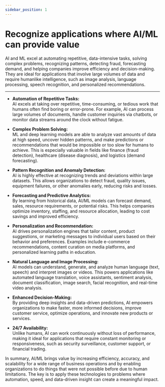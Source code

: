 ```yaml
---
sidebar_position: 1
---
```


# Recognize applications where AI/ML can provide value

AI and ML excel at automating repetitive, data-intensive tasks, solving complex problems, recognizing patterns, detecting fraud, forecasting demand, and helping companies improve efficiency and decision-making. They are ideal for applications that involve large volumes of data and require humanlike intelligence, such as image analysis, language processing, speech recognition, and personalized recommendations.

---

- **Automation of Repetitive Tasks:**  
  AI excels at taking over repetitive, time-consuming, or tedious work that humans often find boring or error-prone. For example, AI can process large volumes of documents, handle customer inquiries via chatbots, or monitor data streams around the clock without fatigue.

- **Complex Problem Solving:**  
  ML and deep learning models are able to analyze vast amounts of data at high speed, uncover hidden patterns, and make predictions or recommendations that would be impossible or too slow for humans to achieve. This is especially valuable in fields like finance (fraud detection), healthcare (disease diagnosis), and logistics (demand forecasting).

- **Pattern Recognition and Anomaly Detection:**  
  AI is highly effective at recognizing trends and deviations within large datasets. This allows organizations to detect fraud, quality issues, equipment failures, or other anomalies early, reducing risks and losses.

- **Forecasting and Predictive Analytics:**  
  By learning from historical data, AI/ML models can forecast demand, sales, resource requirements, or potential risks. This helps companies optimize inventory, staffing, and resource allocation, leading to cost savings and improved efficiency.

- **Personalization and Recommendation:**  
  AI drives personalization engines that tailor content, product suggestions, or marketing messages to individual users based on their behavior and preferences. Examples include e-commerce recommendations, content curation on media platforms, and personalized learning paths in education.

- **Natural Language and Image Processing:**  
  AI models can understand, generate, and analyze human language (text, speech) and interpret images or videos. This powers applications like automated language translation, voice assistants, sentiment analysis, document classification, image search, facial recognition, and real-time video analysis.

- **Enhanced Decision-Making:**  
  By providing deep insights and data-driven predictions, AI empowers organizations to make faster, more informed decisions, improve customer service, optimize operations, and innovate new products or services.

- **24/7 Availability:**  
  Unlike humans, AI can work continuously without loss of performance, making it ideal for applications that require constant monitoring or responsiveness, such as security surveillance, customer support, or financial trading.

In summary, AI/ML brings value by increasing efficiency, accuracy, and scalability for a wide range of business operations and by enabling organizations to do things that were not possible before due to human limitations. The key is to apply these technologies to problems where automation, speed, and data-driven insight can create a meaningful impact.